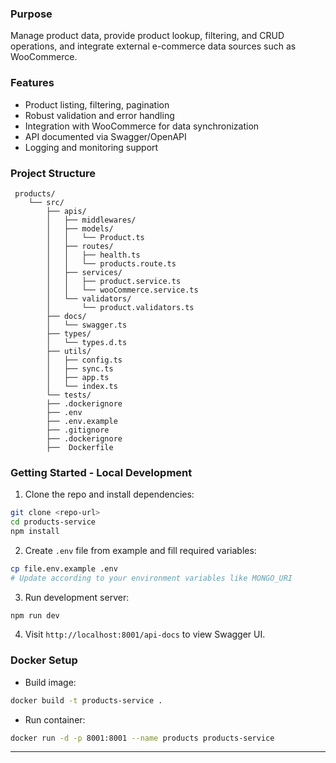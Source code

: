 ### Purpose
Manage product data, provide product lookup, filtering, and CRUD operations, and integrate external e-commerce data sources such as WooCommerce.

### Features
- Product listing, filtering, pagination
- Robust validation and error handling
- Integration with WooCommerce for data synchronization
- API documented via Swagger/OpenAPI
- Logging and monitoring support

### Project Structure
```plaintext
 products/
    └── src/
        ├── apis/
        │   ├── middlewares/
        │   ├── models/
        │   │   └── Product.ts
        │   ├── routes/
        │   │   ├── health.ts
        │   │   └── products.route.ts
        │   ├── services/
        │   │   ├── product.service.ts
        │   │   └── wooCommerce.service.ts
        │   └── validators/
        │       └── product.validators.ts
        ├── docs/
        │   └── swagger.ts
        ├── types/
        │   └── types.d.ts
        ├── utils/
        │   ├── config.ts
        │   ├── sync.ts
        │   ├── app.ts
        │   └── index.ts
        └── tests/
        ├── .dockerignore
        ├── .env
        ├── .env.example
        ├── .gitignore
        ├── .dockerignore
        ├──  Dockerfile
```

### Getting Started - Local Development

1. Clone the repo and install dependencies:
```bash
git clone <repo-url>
cd products-service
npm install
```

2. Create `.env` file from example and fill required variables:
```bash
cp file.env.example .env
# Update according to your environment variables like MONGO_URI
```

3. Run development server:
```bash
npm run dev
```

4. Visit `http://localhost:8001/api-docs` to view Swagger UI.

### Docker Setup

- Build image:
```bash
docker build -t products-service .
```

- Run container:
```bash
docker run -d -p 8001:8001 --name products products-service
```

***